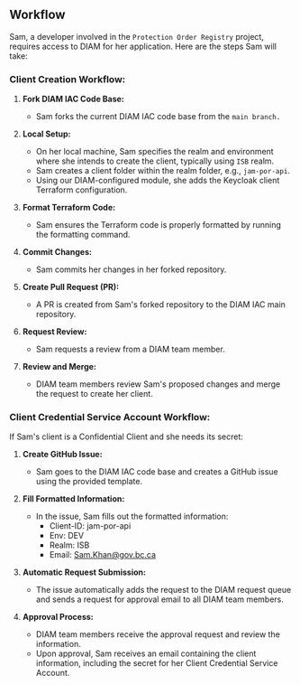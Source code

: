 ## Workflow

Sam, a developer involved in the `Protection Order Registry` project, requires access to DIAM for her application. Here are the steps Sam will take:

### Client Creation Workflow:

1. **Fork DIAM IAC Code Base:**
   - Sam forks the current DIAM IAC code base from the `main branch.`

2. **Local Setup:**
   - On her local machine, Sam specifies the realm and environment where she intends to create the client, typically using `ISB` realm.
   - Sam creates a client folder within the realm folder, e.g., `jam-por-api`.
   - Using our DIAM-configured module, she adds the Keycloak client Terraform configuration.

3. **Format Terraform Code:**
   - Sam ensures the Terraform code is properly formatted by running the formatting command.

4. **Commit Changes:**
   - Sam commits her changes in her forked repository.

5. **Create Pull Request (PR):**
   - A PR is created from Sam's forked repository to the DIAM IAC main repository.

6. **Request Review:**
   - Sam requests a review from a DIAM team member.

7. **Review and Merge:**
   - DIAM team members review Sam's proposed changes and merge the request to create her client.

### Client Credential Service Account Workflow:

If Sam's client is a Confidential Client and she needs its secret:

1. **Create GitHub Issue:**
   - Sam goes to the DIAM IAC code base and creates a GitHub issue using the provided template.

2. **Fill Formatted Information:**
   - In the issue, Sam fills out the formatted information:
     - Client-ID: jam-por-api
     - Env: DEV
     - Realm: ISB
     - Email: Sam.Khan@gov.bc.ca

3. **Automatic Request Submission:**
   - The issue automatically adds the request to the DIAM request queue and sends a request for approval email to all DIAM team members.

4. **Approval Process:**
   - DIAM team members receive the approval request and review the information.
   - Upon approval, Sam receives an email containing the client information, including the secret for her Client Credential Service Account.